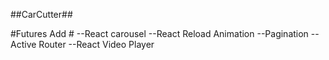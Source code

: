 ##CarCutter##

#Futures Add #
--React carousel
--React Reload Animation
--Pagination
--Active Router
--React Video Player